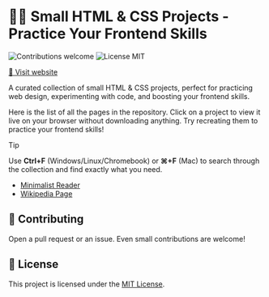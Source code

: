 # 👩‍💻 Small HTML & CSS Projects - Practice Your Frontend Skills

<p>
  <img alt="Contributions welcome" src="https://img.shields.io/badge/Contributions-welcome-green">
  <img alt="License MIT" src="https://img.shields.io/badge/License-MIT-orange">
</p>

<a href="https://champytech.github.io/small-html-projects/">🔗 Visit website</a>

A curated collection of small HTML & CSS projects, perfect for practicing web design, experimenting with code, and boosting your frontend skills.

Here is the list of all the pages in the repository. Click on a project to view it live on your browser without downloading anything. Try recreating them to practice your frontend skills!

> [!TIP]
> Use **Ctrl+F** (Windows/Linux/Chromebook) or **⌘+F** (Mac) to search through the collection and find exactly what you need.

- <a href="./Minimalist Reader/index.html" target="_blank">Minimalist Reader</a>
- <a href="./Wikipedia Page/index.html" target="_blank">Wikipedia Page</a>

## 🙏 Contributing

Open a pull request or an issue. Even small contributions are welcome!

## 🎫 License

This project is licensed under the [MIT License](LICENSE.md).
